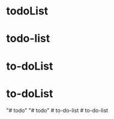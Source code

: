 # todoList
# todo-list
# to-doList
# to-doList
"# todo" 
"# todo" 
#   t o - d o - l i s t  
 #   t o - d o - l i s t  
 
